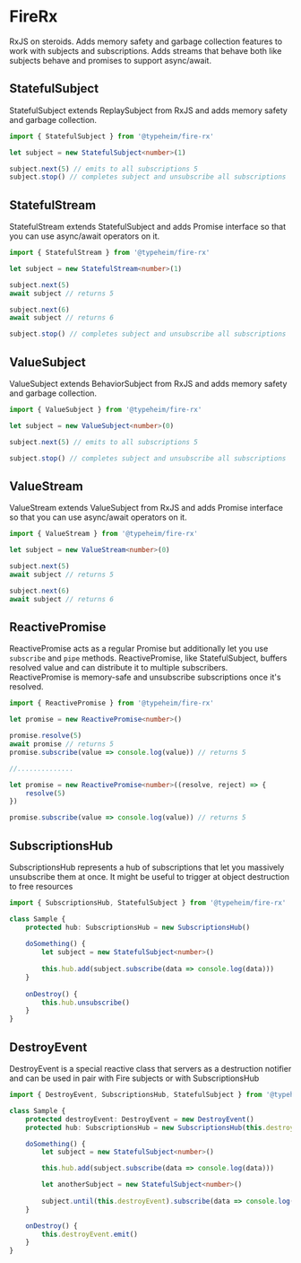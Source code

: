 # FireRx 

RxJS on steroids. Adds memory safety and garbage collection  features to work with subjects and subscriptions. 
Adds streams that behave both like subjects behave and promises to support async/await. 

## StatefulSubject
StatefulSubject extends ReplaySubject from RxJS and adds memory safety and garbage collection.
```typescript
import { StatefulSubject } from '@typeheim/fire-rx'

let subject = new StatefulSubject<number>(1)

subject.next(5) // emits to all subscriptions 5
subject.stop() // completes subject and unsubscribe all subscriptions
```

## StatefulStream
StatefulStream extends StatefulSubject and adds Promise interface so that you can use async/await operators on it.
```typescript
import { StatefulStream } from '@typeheim/fire-rx'

let subject = new StatefulStream<number>(1)

subject.next(5)  
await subject // returns 5

subject.next(6)
await subject // returns 6

subject.stop() // completes subject and unsubscribe all subscriptions
```

## ValueSubject
ValueSubject extends BehaviorSubject from RxJS and adds memory safety and garbage collection.
```typescript
import { ValueSubject } from '@typeheim/fire-rx'

let subject = new ValueSubject<number>(0)

subject.next(5) // emits to all subscriptions 5

subject.stop() // completes subject and unsubscribe all subscriptions
```

## ValueStream
ValueStream extends ValueSubject from RxJS and adds Promise interface so that you can use async/await operators on it.
```typescript
import { ValueStream } from '@typeheim/fire-rx'

let subject = new ValueStream<number>(0)

subject.next(5)
await subject // returns 5

subject.next(6)
await subject // returns 6
```

## ReactivePromise
ReactivePromise acts as a regular Promise but additionally let you use `subscribe` and `pipe` methods. ReactivePromise, like 
StatefulSubject, buffers resolved value and can distribute it to multiple subscribers. 
ReactivePromise is memory-safe and unsubscribe subscriptions once it's resolved. 

```typescript
import { ReactivePromise } from '@typeheim/fire-rx'

let promise = new ReactivePromise<number>()

promise.resolve(5)
await promise // returns 5
promise.subscribe(value => console.log(value)) // returns 5 

//..............

let promise = new ReactivePromise<number>((resolve, reject) => {
    resolve(5)
})

promise.subscribe(value => console.log(value)) // returns 5 
```

## SubscriptionsHub
SubscriptionsHub represents a hub of subscriptions that let you massively unsubscribe them at once. It might be useful to trigger
at object destruction to free resources
```typescript
import { SubscriptionsHub, StatefulSubject } from '@typeheim/fire-rx'

class Sample {
    protected hub: SubscriptionsHub = new SubscriptionsHub()
    
    doSomething() {
        let subject = new StatefulSubject<number>()
        
        this.hub.add(subject.subscribe(data => console.log(data)))
    }
    
    onDestroy() {
        this.hub.unsubscribe()
    }
}
```

## DestroyEvent
DestroyEvent is a special reactive class that servers as a destruction notifier and can be used in pair with Fire subjects or
with SubscriptionsHub

```typescript
import { DestroyEvent, SubscriptionsHub, StatefulSubject } from '@typeheim/fire-rx'

class Sample {
    protected destroyEvent: DestroyEvent = new DestroyEvent()
    protected hub: SubscriptionsHub = new SubscriptionsHub(this.destroyEvent)

    doSomething() {
        let subject = new StatefulSubject<number>()

        this.hub.add(subject.subscribe(data => console.log(data)))

        let anotherSubject = new StatefulSubject<number>()
        
        subject.until(this.destroyEvent).subscribe(data => console.log(data))
    }

    onDestroy() {
        this.destroyEvent.emit()
    }
}
```
